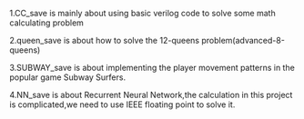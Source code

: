 1.CC_save is mainly about using basic verilog code to solve some math calculating problem 

2.queen_save is about how to solve the 12-queens problem(advanced-8-queens)

3.SUBWAY_save is about implementing the player movement patterns in the popular game Subway Surfers.

4.NN_save is about Recurrent Neural Network,the calculation in this project is complicated,we need to use IEEE floating point to solve it.

